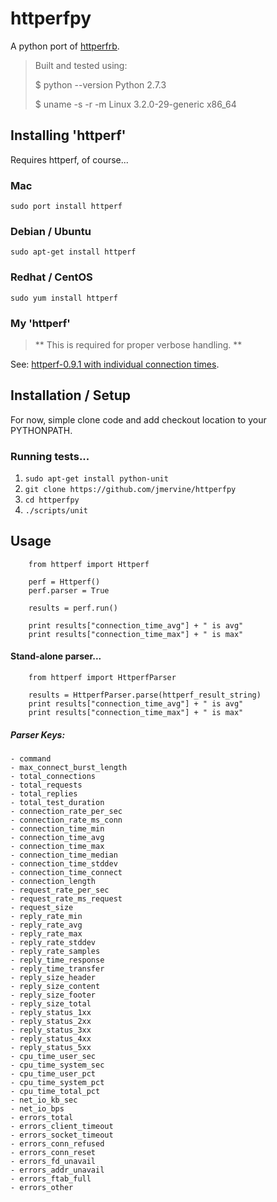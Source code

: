 # httperfpy

A python port of [httperfrb](http://github.com/rubyops/httperfrb).

> Built and tested using: 
>
>   $ python --version
>   Python 2.7.3
>
>   $ uname -s -r -m
>   Linux 3.2.0-29-generic x86_64 

## Installing 'httperf'

Requires httperf, of course...

### Mac

    sudo port install httperf

### Debian / Ubuntu

    sudo apt-get install httperf

### Redhat / CentOS

    sudo yum install httperf
    
### My 'httperf'

> ** This is required for proper verbose handling. **

See: [httperf-0.9.1 with individual connection times](http://www.rubyops.net/2012/08/13/httperf-0_9_1_with_individual_connection_times).


## Installation / Setup

For now, simple clone code and add checkout location to your PYTHONPATH.

### Running tests...

1. `sudo apt-get install python-unit`
2. `git clone https://github.com/jmervine/httperfpy`
3. `cd httperfpy`
4. `./scripts/unit`

## Usage


        from httperf import Httperf
        
        perf = Httperf()
        perf.parser = True

        results = perf.run()

        print results["connection_time_avg"] + " is avg"
        print results["connection_time_max"] + " is max"

#### Stand-alone parser...

        from httperf import HttperfParser
        
        results = HttperfParser.parse(httperf_result_string)
        print results["connection_time_avg"] + " is avg"
        print results["connection_time_max"] + " is max"
      


##### Parser Keys: 

    - command
    - max_connect_burst_length
    - total_connections
    - total_requests
    - total_replies
    - total_test_duration
    - connection_rate_per_sec
    - connection_rate_ms_conn
    - connection_time_min
    - connection_time_avg
    - connection_time_max
    - connection_time_median
    - connection_time_stddev
    - connection_time_connect
    - connection_length
    - request_rate_per_sec
    - request_rate_ms_request
    - request_size
    - reply_rate_min
    - reply_rate_avg
    - reply_rate_max
    - reply_rate_stddev
    - reply_rate_samples
    - reply_time_response
    - reply_time_transfer
    - reply_size_header
    - reply_size_content
    - reply_size_footer
    - reply_size_total
    - reply_status_1xx
    - reply_status_2xx
    - reply_status_3xx
    - reply_status_4xx
    - reply_status_5xx
    - cpu_time_user_sec
    - cpu_time_system_sec
    - cpu_time_user_pct
    - cpu_time_system_pct
    - cpu_time_total_pct
    - net_io_kb_sec
    - net_io_bps
    - errors_total
    - errors_client_timeout
    - errors_socket_timeout
    - errors_conn_refused
    - errors_conn_reset
    - errors_fd_unavail
    - errors_addr_unavail
    - errors_ftab_full
    - errors_other
         


